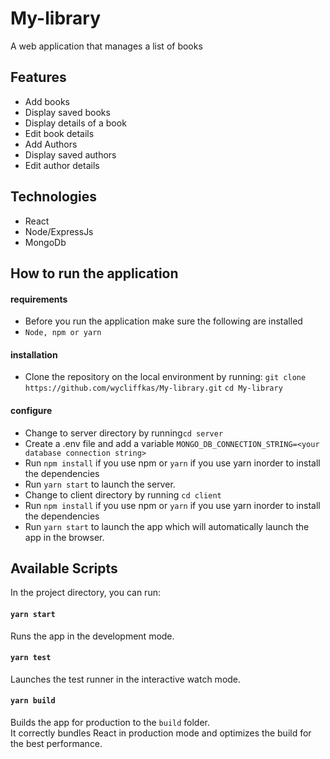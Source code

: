 # My-library
A web application that manages a list of books

## Features

- Add books
- Display saved books
- Display details of a book
- Edit book details
- Add Authors
- Display saved authors
- Edit author details

## Technologies
- React
- Node/ExpressJs
- MongoDb

## How to run the application

#### requirements

- Before you run the application make sure the following are installed
- `Node, npm or yarn`

#### installation

- Clone the repository on the local environment by running:
  `git clone https://github.com/wycliffkas/My-library.git`
  `cd My-library`
  
#### configure
- Change to server directory by running`cd server`  
- Create a .env file and add a variable `MONGO_DB_CONNECTION_STRING=<your database connection string>`
- Run `npm install` if you use npm or `yarn` if you use yarn inorder to install the dependencies
- Run `yarn start` to launch the server.
- Change to client directory by running `cd client` 
- Run `npm install` if you use npm or `yarn` if you use yarn inorder to install the dependencies
- Run `yarn start` to launch the app which will automatically launch the app in the browser.

## Available Scripts

In the project directory, you can run:

#### `yarn start`

Runs the app in the development mode.

#### `yarn test`

Launches the test runner in the interactive watch mode.

#### `yarn build`

Builds the app for production to the `build` folder.<br />
It correctly bundles React in production mode and optimizes the build for the best performance.
